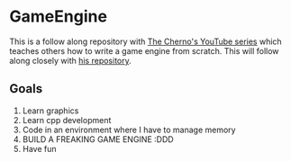 # GameEngine

This is a follow along repository with [The Cherno's YouTube series](https://www.youtube.com/playlist?list=PLlrATfBNZ98dC-V-N3m0Go4deliWHPFwT) which teaches others how to write a game engine from scratch. This will follow along closely with [his repository](https://github.com/TheCherno/Hazel).

## Goals
1. Learn graphics
1. Learn cpp development
1. Code in an environment where I have to manage memory
1. BUILD A FREAKING GAME ENGINE :DDD
1. Have fun
